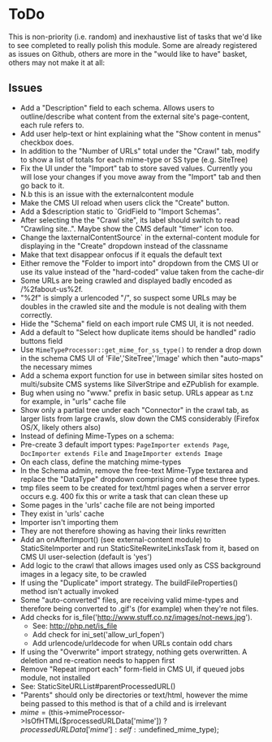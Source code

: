 # ToDo

This is non-priority (i.e. random) and inexhaustive list of tasks that we'd like to see completed to really polish this module.
Some are already registered as issues on Github, others are more in the "would like to have" basket, others may not make it at all:

## Issues

* Add a "Description" field to each schema. Allows users to outline/describe what content from the external site's page-content, each rule refers to.
* Add user help-text or hint explaining what the "Show content in menus" checkbox does.
* In addition to the "Number of URLs" total under the "Crawl" tab, modify to show a list of totals for each mime-type or SS type (e.g. SiteTree)
* Fix the UI under the "Import" tab to store saved values. Currently you will lose your changes if you move away from the "Import" tab and then go back to it.
 * N.b this is an issue with the externalcontent module
* Make the CMS UI reload when users click the "Create" button.
* Add a $description static to `GridField to "Import Schemas".
* After selecting the the "Crawl site", its label should switch to read "Crawling site..". Maybe show the CMS default "timer" icon too.
* Change the laxternalContentSource` in the external-content module for displaying in the "Create" dropdown instead of the classname
 * Make that text disappear onfocus if it equals the default text
* Either remove the "Folder to import into" dropdown from the CMS UI or use its value instead of the "hard-coded" value taken from the cache-dir
* Some URLs are being crawled and displayed badly encoded as /%2fabout-us%2f.
 * "%2f" is simply a urlencoded "/", so suspect some URLs may be doubles in the crawled site and the module is not dealing with them correctly.
* Hide the "Schema" field on each import rule CMS UI, it is not needed.
* Add a default to "Select how duplicate items should be handled" radio buttons field
* Use `MimeTypeProcessor::get_mime_for_ss_type()` to render a drop down in the schema CMS UI of 'File','SiteTree','Image' which then "auto-maps" the necessary mimes
* Add a schema export function for use in between similar sites hosted on multi/subsite CMS systems like SilverStripe and eZPublish for example.
* Bug when using no "www." prefix in basic setup. URLs appear as t.nz for example, in "urls" cache file
* Show only a partial tree under each "Connector" in the crawl tab, as larger lists from large crawls, slow down the CMS considerably (Firefox OS/X, likely others also)
* Instead of defining Mime-Types on a schema:
 * Pre-create 3 default import types: `PageImporter extends Page`, `DocImporter extends File` and `ImageImporter extends Image`
 * On each class, define the matching mime-types
 * In the Schema admin, remove the free-text Mime-Type textarea and replace the "DataType" dropdown comprising one of these three types.
* tmp files seem to be created for text/html pages when a server error occurs e.g. 400 fix this or write a task that can clean these up
* Some pages in the 'urls' cache file are not being imported
 * They exist in 'urls' cache
 * Importer isn't importing them
 * They are not therefore showing as having their links rewritten
* Add an onAfterImport() (see external-content module) to StaticSiteImporter and run StaticSiteRewriteLinksTask from it, based on CMS UI user-selection (default is 'yes')
* Add logic to the crawl that allows images used only as CSS background images in a legacy site, to be crawled
* If using the "Duplicate" import strategy. The buildFileProperties() method isn't actually invoked
 * Some "auto-converted" files, are receiving valid mime-types and therefore being converted to .gif's (for example) when they're not files.
 * Add checks for is_file('http://www.stuff.co.nz/images/not-news.jpg').
	- See: http://php.net/is_file
	- Add check for ini_set('allow_url_fopen')
	- Add urlencode/urldecode for when URLs contain odd chars
* If using the "Overwrite" import strategy, nothing gets overwritten. A deletion and re-creation needs to happen first
* Remove "Repeat import each" form-field in CMS UI, if queued jobs module, not installed
* See: StaticSiteURLList#parentProcessedURL()
 * "Parents" should only be directories or text/html, however the mime being passed to this method is that of a child and is irrelevant
 * $mime = ($this->mimeProcessor->IsOfHTML($processedURLData['mime']) ? $processedURLData['mime'] : self::$undefined_mime_type);